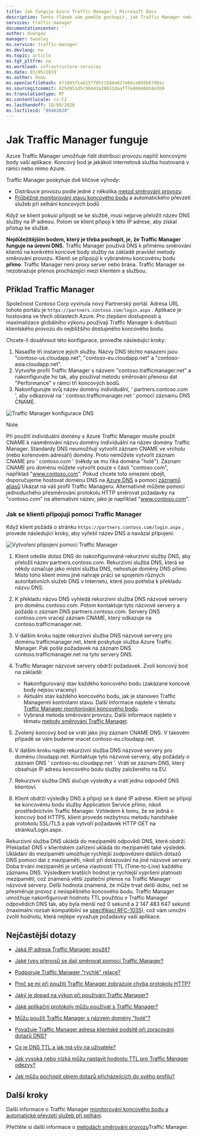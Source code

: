 ```yaml
---
title: Jak funguje Azure Traffic Manager | Microsoft Docs
description: Tento článek vám pomůže pochopit, jak Traffic Manager směrovat provoz pro zajištění vysokého výkonu a dostupnosti webových aplikací.
services: traffic-manager
documentationcenter: ''
author: duongau
manager: twooley
ms.service: traffic-manager
ms.devlang: na
ms.topic: article
ms.tgt_pltfrm: na
ms.workload: infrastructure-services
ms.date: 03/05/2019
ms.author: duau
ms.openlocfilehash: 471895f1a615770521584a627e6bca850b87d0ac
ms.sourcegitcommit: 829d951d5c90442a38012daaf77e86046018e5b9
ms.translationtype: MT
ms.contentlocale: cs-CZ
ms.lasthandoff: 10/09/2020
ms.locfileid: "89462628"
---
```

# <a name="how-traffic-manager-works"></a>Jak Traffic Manager funguje

Azure Traffic Manager umožňuje řídit distribuci provozu napříč koncovými body vaší aplikace. Koncový bod je jakákoli internetová služba hostovaná v rámci nebo mimo Azure.

Traffic Manager poskytuje dvě klíčové výhody:

- Distribuce provozu podle jedné z několika [metod směrování provozu](traffic-manager-routing-methods.md)
- [Průběžné monitorování stavu koncového bodu](traffic-manager-monitoring.md) a automatického převzetí služeb při selhání koncových bodů

Když se klient pokusí připojit se ke službě, musí nejprve přeložit název DNS služby na IP adresu. Potom se klient připojí k této IP adrese, aby získal přístup ke službě.

**Nejdůležitějším bodem, který je třeba pochopit, je, že Traffic Manager funguje na úrovni DNS.**  Traffic Manager používá DNS k přímému směrování klientů na konkrétní koncové body služby na základě pravidel metody směrování provozu. Klienti se připojují k vybranému koncovému bodu **přímo**. Traffic Manager není proxy server nebo brána. Traffic Manager se nezobrazuje přenos procházející mezi klientem a službou.

## <a name="traffic-manager-example"></a>Příklad Traffic Manager

Společnost Contoso Corp vyvinula nový Partnerský portál. Adresa URL tohoto portálu je `https://partners.contoso.com/login.aspx` . Aplikace je hostována ve třech oblastech Azure. Pro zlepšení dostupnosti a maximalizace globálního výkonu používají Traffic Manager k distribuci klientského provozu do nejbližšího dostupného koncového bodu.

Chcete-li dosáhnout této konfigurace, proveďte následující kroky:

1. Nasaďte tři instance jejich služby. Názvy DNS těchto nasazení jsou "contoso-us.cloudapp.net", "contoso-eu.cloudapp.net" a "contoso-asia.cloudapp.net".
1. Vytvořte profil Traffic Manager s názvem "contoso.trafficmanager.net" a nakonfigurujte ho tak, aby používal metodu směrování přenosu dat "Performance" v rámci tří koncových bodů.
1. Nakonfigurujte svůj název domény individuální, ' partners.contoso.com ', aby odkazoval na ' contoso.trafficmanager.net ' pomocí záznamu DNS CNAME.

![Traffic Manager konfigurace DNS][1]

> [!NOTE]
> Při použití individuální domény s Azure Traffic Manager musíte použít CNAME k nasměrování názvu domény individuální na název domény Traffic Manager. Standardy DNS neumožňují vytvořit záznam CNAME ve vrcholu (nebo kořenovém adresáři) domény. Proto nemůžete vytvořit záznam CNAME pro ' contoso.com ' (někdy se mu říká doména "holé"). Záznam CNAME pro doménu můžete vytvořit pouze v části "contoso.com", například "www.contoso.com". Pokud chcete toto omezení obejít, doporučujeme hostovat doménu DNS na [Azure DNS](../dns/dns-overview.md) a pomocí [záznamů aliasů](../dns/tutorial-alias-tm.md) Ukázat na váš profil Traffic Manageru. Alternativně můžete pomocí jednoduchého přesměrování protokolu HTTP směrovat požadavky na "contoso.com" na alternativní název, jako je například "www.contoso.com".

### <a name="how-clients-connect-using-traffic-manager"></a>Jak se klienti připojují pomocí Traffic Manager

Když klient požádá o stránku `https://partners.contoso.com/login.aspx` , provede následující kroky, aby vyřešil název DNS a navázal připojení:

![Vytvoření připojení pomocí Traffic Manager][2]

1. Klient odešle dotaz DNS do nakonfigurované rekurzivní služby DNS, aby přeložil název partners.contoso.com. Rekurzivní služba DNS, která se někdy označuje jako místní služba DNS, nehostuje domény DNS přímo. Místo toho klient mimo jiné nahraje práci se spojením různých autoritativních služeb DNS v Internetu, které jsou potřeba k překladu názvu DNS.
2. K překladu názvu DNS vyhledá rekurzivní služba DNS názvové servery pro doménu contoso.com. Potom kontaktuje tyto názvové servery a požádá o záznam DNS partners.contoso.com. Servery DNS contoso.com vracejí záznam CNAME, který odkazuje na contoso.trafficmanager.net.
3. V dalším kroku najde rekurzivní služba DNS názvové servery pro doménu trafficmanager.net, které poskytuje služba Azure Traffic Manager. Pak pošle požadavek na záznam DNS contoso.trafficmanager.net na tyto servery DNS.
4. Traffic Manager názvové servery obdrží požadavek. Zvolí koncový bod na základě:

    - Nakonfigurovaný stav každého koncového bodu (zakázané koncové body nejsou vraceny)
    - Aktuální stav každého koncového bodu, jak je stanoven Traffic Managermi kontrolami stavu. Další informace najdete v tématu [Traffic Manager monitorování koncového bodu](traffic-manager-monitoring.md).
    - Vybraná metoda směrování provozu. Další informace najdete v tématu [metody směrování Traffic Manager](traffic-manager-routing-methods.md).

5. Zvolený koncový bod se vrátí jako jiný záznam CNAME DNS. V takovém případě se vám budeme vracet contoso-eu.cloudapp.net.
6. V dalším kroku najde rekurzivní služba DNS názvové servery pro doménu cloudapp.net. Kontaktuje tyto názvové servery, aby požádaly o záznam DNS ' contoso-eu.cloudapp.net '. Vrátí se záznam DNS, který obsahuje IP adresu koncového bodu služby založeného na EU.
7. Rekurzivní služba DNS slučuje výsledky a vrátí jednu odpověď DNS klientovi.
8. Klient obdrží výsledky DNS a připojí se k dané IP adrese. Klient se připojí ke koncovému bodu služby Application Service přímo, nikoli prostřednictvím Traffic Manager. Vzhledem k tomu, že se jedná o koncový bod HTTPS, klient provede nezbytnou metodu handshake protokolu SSL/TLS a pak vytvoří požadavek HTTP GET na stránku/Login.aspx.

Rekurzivní služba DNS ukládá do mezipaměti odpovědi DNS, které obdrží. Překladač DNS v klientském zařízení ukládá do mezipaměti také výsledek. Ukládání do mezipaměti umožňuje rychlejší zodpovězení dalších dotazů DNS pomocí dat z mezipaměti, nikoli při dotazování na jiné názvové servery. Doba trvání mezipaměti je určena vlastností TTL (Time-to-Live) každého záznamu DNS. Výsledkem kratších hodnot je rychlejší vypršení platnosti mezipaměti, což znamená větší zpáteční přenos na Traffic Manager názvové servery. Delší hodnota znamená, že může trvat delší dobu, než se přesměruje provoz z neúspěšného koncového bodu. Traffic Manager umožňuje nakonfigurovat hodnotu TTL použitou v Traffic Manager odpovědích DNS tak, aby byla menší než 0 sekund a 2 147 483 647 sekund (maximální rozsah kompatibilní se [specifikací RFC-1035](https://www.ietf.org/rfc/rfc1035.txt)), což vám umožní zvolit hodnotu, která nejlépe vyvažuje požadavky vaší aplikace.

## <a name="faqs"></a>Nejčastější dotazy

* [Jaká IP adresa Traffic Manager použít?](https://docs.microsoft.com/azure/traffic-manager/traffic-manager-faqs#what-ip-address-does-traffic-manager-use)

* [Jaké typy přenosů se dají směrovat pomocí Traffic Manager?](https://docs.microsoft.com/azure/traffic-manager/traffic-manager-faqs#what-types-of-traffic-can-be-routed-using-traffic-manager)

* [Podporuje Traffic Manager "rychlé" relace?](https://docs.microsoft.com/azure/traffic-manager/traffic-manager-faqs#does-traffic-manager-support-sticky-sessions)

* [Proč se mi při použití Traffic Manager zobrazuje chyba protokolu HTTP?](https://docs.microsoft.com/azure/traffic-manager/traffic-manager-faqs#why-am-i-seeing-an-http-error-when-using-traffic-manager)

* [Jaký je dopad na výkon při používání Traffic Manager?](https://docs.microsoft.com/azure/traffic-manager/traffic-manager-faqs#what-is-the-performance-impact-of-using-traffic-manager)

* [Jaké aplikační protokoly můžu používat s Traffic Manager?](https://docs.microsoft.com/azure/traffic-manager/traffic-manager-faqs#what-application-protocols-can-i-use-with-traffic-manager)

* [Můžu použít Traffic Manager s názvem domény "holé"?](https://docs.microsoft.com/azure/traffic-manager/traffic-manager-faqs#can-i-use-traffic-manager-with-a-naked-domain-name)

* [Považuje Traffic Manager adresa klientské podsítě při zpracování dotazů DNS?](https://docs.microsoft.com/azure/traffic-manager/traffic-manager-faqs#does-traffic-manager-consider-the-client-subnet-address-when-handling-dns-queries)

* [Co je DNS TTL a jak má vliv na uživatele?](https://docs.microsoft.com/azure/traffic-manager/traffic-manager-faqs#what-is-dns-ttl-and-how-does-it-impact-my-users)

* [Jak vysoká nebo nízká můžu nastavit hodnotu TTL pro Traffic Manager odezvy?](https://docs.microsoft.com/azure/traffic-manager/traffic-manager-faqs#how-high-or-low-can-i-set-the-ttl-for-traffic-manager-responses)

* [Jak můžu pochopit objem dotazů přicházejících do svého profilu?](https://docs.microsoft.com/azure/traffic-manager/traffic-manager-faqs#how-can-i-understand-the-volume-of-queries-coming-to-my-profile)

## <a name="next-steps"></a>Další kroky

Další informace o Traffic Manager [monitorování koncového bodu a automatické převzetí služeb při selhání](traffic-manager-monitoring.md).

Přečtěte si další informace o [metodách směrování provozu](traffic-manager-routing-methods.md)Traffic Manager.

<!--Image references-->
[1]: ./media/traffic-manager-how-traffic-manager-works/dns-configuration.png
[2]: ./media/traffic-manager-how-traffic-manager-works/flow.png

